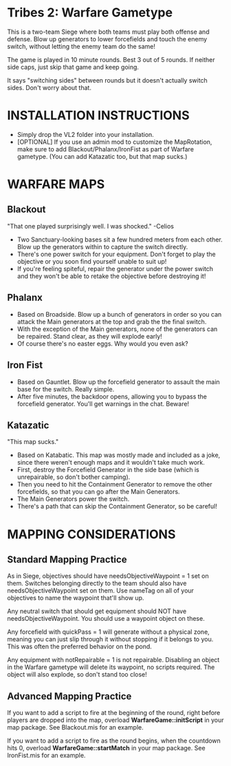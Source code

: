 # Tribes 2: Warfare Gametype
This is a two-team Siege where both teams must play both offense and defense. Blow up generators to lower forcefields and touch the enemy switch, without letting the enemy team do the same!

The game is played in 10 minute rounds. Best 3 out of 5 rounds. If neither side caps, just skip that game and keep going.

It says "switching sides" between rounds but it doesn't actually switch sides. Don't worry about that.

# INSTALLATION INSTRUCTIONS
- Simply drop the VL2 folder into your installation.
- [OPTIONAL] If you use an admin mod to customize the MapRotation, make sure to add Blackout/Phalanx/IronFist as part of Warfare gametype. (You can add Katazatic too, but that map sucks.)

# WARFARE MAPS
## Blackout
"That one played surprisingly well.  I was shocked." -Celios
- Two Sanctuary-looking bases sit a few hundred meters from each other. Blow up the generators within to capture the switch directly.
- There's one power switch for your equipment. Don't forget to play the objective or you soon find yourself unable to suit up!
- If you're feeling spiteful, repair the generator under the power switch and they won't be able to retake the objective before destroying it!

## Phalanx
- Based on Broadside. Blow up a bunch of generators in order so you can attack the Main generators at the top and grab the the final switch.
- With the exception of the Main generators, none of the generators can be repaired. Stand clear, as they will explode early!
- Of course there's no easter eggs. Why would you even ask?

## Iron Fist
- Based on Gauntlet. Blow up the forcefield generator to assault the main base for the switch. Really simple.
- After five minutes, the backdoor opens, allowing you to bypass the forcefield generator. You'll get warnings in the chat. Beware!

## Katazatic
"This map sucks."
- Based on Katabatic. This map was mostly made and included as a joke, since there weren't enough maps and it wouldn't take much work.
- First, destroy the Forcefield Generator in the side base (which is unrepairable, so don't bother camping).
- Then you need to hit the Containment Generator to remove the other forcefields, so that you can go after the Main Generators.
- The Main Generators power the switch.
- There's a path that can skip the Containment Generator, so be careful!


# MAPPING CONSIDERATIONS

## Standard Mapping Practice
As in Siege, objectives should have needsObjectiveWaypoint = 1 set on them. Switches belonging directly to the team should also have needsObjectiveWaypoint set on them. Use nameTag on all of your objectives to name the waypoint that'll show up.

Any neutral switch that should get equipment should NOT have needsObjectiveWaypoint. You should use a waypoint object on these.

Any forcefield with quickPass = 1 will generate without a physical zone, meaning you can just slip through it without stopping if it belongs to you. This was often the preferred behavior on the pond.

Any equipment with notRepairable = 1 is not repairable. Disabling an object in the Warfare gametype will delete its waypoint, no scripts required. The object will also explode, so don't stand too close!

## Advanced Mapping Practice
If you want to add a script to fire at the beginning of the round, right before players are dropped into the map, overload **WarfareGame::initScript** in your map package. See Blackout.mis for an example.

If you want to add a script to fire as the round begins, when the countdown hits 0, overload **WarfareGame::startMatch** in your map package. See IronFist.mis for an example.
